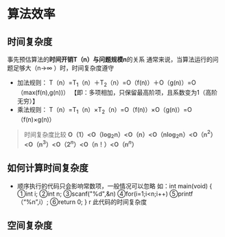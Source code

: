 

# 算法效率
## 时间复杂度
事先预估算法的**时间开销T（n）**与**问题规模n**的关系
通常来说，当算法运行的问题足够大（n→$\infty$ ）时，时间复杂度遵守
- 加法规则：
 T（n）=T$_1$（n）＋T$_2$（n）=O（f(n)）＋O（g(n)）=O（max(f(n),g(n))）
【即：多项相加，只保留最高阶项，且系数变为1（高阶无穷）】
- 乘法规则：
T（n）=T$_1$（n）$×$T$_2$（n）=O（f(n)）×O（g(n)）=O（f(n)×g(n)）

>时间复杂度比较
>**O（1）<O（log$_2$n）<O（n）<O（nlog$_2$n）<O（n$^2$）<O（n$^3$）<O（2$^n$）<O（n！）<O（n$^n$）**

## 如何计算时间复杂度
- 顺序执行的代码只会影响常数项，一般情况可以忽略
如：int main(void)
{
①int i;
②int n;
③scanf("%d",&n)
④for(i=1;i<n;i++)
⑤printf（“%n”,i）;
⑥return 0;
}
r
此代码的时间复杂度


## 空间复杂度

<!--stackedit_data:
eyJoaXN0b3J5IjpbLTYxNTgzMzg3LDExOTMzOTQwODIsLTk4Nj
A1MTgyMV19
-->